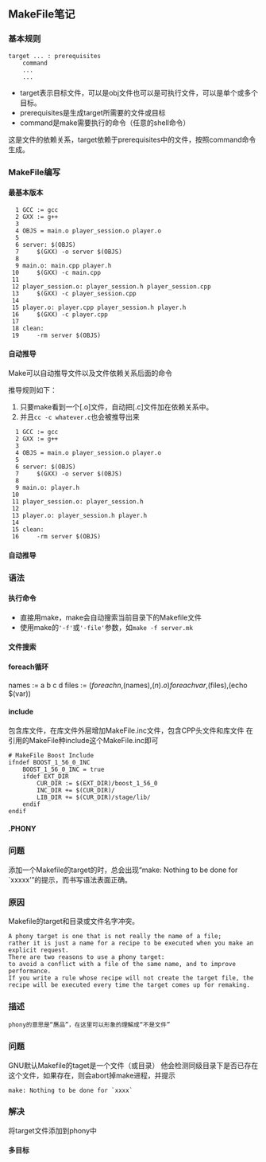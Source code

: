 ## MakeFile笔记

### 基本规则
```
target ... : prerequisites
	command
	...
	...
```
- target表示目标文件，可以是obj文件也可以是可执行文件，可以是单个或多个目标。
- prerequisites是生成target所需要的文件或目标
- command是make需要执行的命令（任意的shell命令）

这是文件的依赖关系，target依赖于prerequisites中的文件，按照command命令生成。

### MakeFile编写

#### 最基本版本
```
  1 GCC := gcc
  2 GXX := g++
  3
  4 OBJS = main.o player_session.o player.o
  5
  6 server: $(OBJS)
  7     $(GXX) -o server $(OBJS)
  8
  9 main.o: main.cpp player.h
 10     $(GXX) -c main.cpp
 11
 12 player_session.o: player_session.h player_session.cpp
 13     $(GXX) -c player_session.cpp
 14
 15 player.o: player.cpp player_session.h player.h
 16     $(GXX) -c player.cpp
 17
 18 clean:
 19     -rm server $(OBJS)
```
#### 自动推导
Make可以自动推导文件以及文件依赖关系后面的命令

推导规则如下：
1. 只要make看到一个[.o]文件，自动把[.c]文件加在依赖关系中。
2. 并且`cc -c whatever.c`也会被推导出来
```
  1 GCC := gcc
  2 GXX := g++
  3
  4 OBJS = main.o player_session.o player.o
  5
  6 server: $(OBJS)
  7     $(GXX) -o server $(OBJS)
  8
  9 main.o: player.h
 10
 11 player_session.o: player_session.h
 12
 13 player.o: player_session.h player.h
 14
 15 clean:
 16     -rm server $(OBJS)
```
#### 自动推导
### 语法
#### 执行命令
- 直接用make，make会自动搜索当前目录下的Makefile文件
- 使用make的`'-f'`或`'-file'`参数，如`make -f server.mk`
#### 文件搜索

#### foreach循环
names := a b c d
files := $(foreach n,$(names),$(n).o)
foreach var,$(files),(echo $(var))

#### include
包含库文件，在库文件外层增加MakeFile.inc文件，包含CPP头文件和库文件
在引用的MakeFile种include这个MakeFile.inc即可
```
# MakeFile Boost Include
ifndef BOOST_1_56_0_INC
	BOOST_1_56_0_INC = true
	ifdef EXT_DIR
		CUR_DIR := $(EXT_DIR)/boost_1_56_0
		INC_DIR += $(CUR_DIR)/
		LIB_DIR += $(CUR_DIR)/stage/lib/
	endif
endif
```

#### .PHONY
### 问题
添加一个Makefile的target的时，总会出现“make: Nothing to be done for `xxxxx’”的提示，而书写语法表面正确。
### 原因
Makefile的target和目录或文件名字冲突。
```
A phony target is one that is not really the name of a file;
rather it is just a name for a recipe to be executed when you make an explicit request.
There are two reasons to use a phony target:
to avoid a conflict with a file of the same name, and to improve performance.
If you write a rule whose recipe will not create the target file, the recipe will be executed every time the target comes up for remaking.
```
### 描述
```phony的意思是“赝品”，在这里可以形象的理解成“不是文件”```
### 问题
GNU默认Makefile的taget是一个文件（或目录）
他会检测同级目录下是否已存在这个文件，如果存在，则会abort掉make进程，并提示
```
make: Nothing to be done for `xxxx`
```
### 解决
将target文件添加到phony中

#### 多目标

